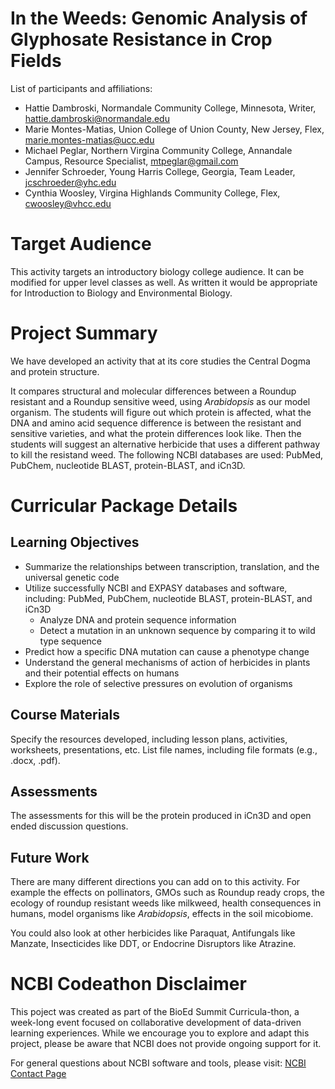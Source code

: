 # In the Weeds: Genomic Analysis of Glyphosate Resistance in Crop Fields

List of participants and affiliations:

- Hattie Dambroski, Normandale Community College, Minnesota, Writer, hattie.dambroski@normandale.edu
- Marie Montes-Matias, Union College of Union County, New Jersey, Flex, marie.montes-matias@ucc.edu
- Michael Peglar, Northern Virgina Community College, Annandale Campus, Resource Specialist, mtpeglar@gmail.com
- Jennifer Schroeder, Young Harris College, Georgia, Team Leader, jcschroeder@yhc.edu
- Cynthia Woosley,  Virgina Highlands Community College, Flex, cwoosley@vhcc.edu

# Target Audience
This activity targets an introductory biology college audience. It can be modified for upper level classes as well.  As written it would be appropriate for Introduction to Biology and Environmental Biology. 

# Project Summary
We have developed an activity that at its core studies the Central Dogma and protein structure.

It compares structural and molecular differences between a Roundup resistant and a Roundup sensitive weed, using _Arabidopsis_ as our model organism.  The students will figure out which protein is affected, what the DNA and amino acid sequence difference is between the resistant and sensitive varieties, and what the protein differences look like.  Then the students will suggest an alternative herbicide that uses a different pathway to kill the resistand weed.  The following NCBI databases are used: PubMed, PubChem, nucleotide BLAST, protein-BLAST, and iCn3D.




# Curricular Package Details


## Learning Objectives
- Summarize the relationships between transcription, translation, and the universal genetic code 
- Utilize successfully NCBI and EXPASY databases and software, including: PubMed, PubChem, nucleotide BLAST, protein-BLAST, and iCn3D
  - Analyze DNA and protein sequence information  
  - Detect a mutation in an unknown sequence by comparing it to wild type sequence
- Predict how a specific DNA mutation can cause a phenotype change
- Understand the general mechanisms of action of herbicides in plants and their potential effects on humans
- Explore the role of selective pressures on evolution of organisms


## Course Materials
Specify the resources developed, including lesson plans, activities, worksheets, presentations, etc. List file names, including file formats (e.g., .docx, .pdf).

## Assessments
The assessments for this will be the protein produced in iCn3D and open ended discussion questions.

## Future Work
There are many different directions you can add on to this activity. For example the effects on pollinators, GMOs such as Roundup ready crops, the ecology of roundup resistant weeds like milkweed, health consequences in humans, model organisms like _Arabidopsis_, effects in the soil micobiome.  

You could also look at other herbicides like Paraquat, Antifungals like Manzate, Insecticides like DDT, or Endocrine Disruptors like Atrazine.

# NCBI Codeathon Disclaimer
This poject was created as part of the BioEd Summit Curricula-thon, a week-long event focused on collaborative development of data-driven learning experiences. While we encourage you to explore and adapt this project, please be aware that NCBI does not provide ongoing support for it.

For general questions about NCBI software and tools, please visit: [NCBI Contact Page](https://www.ncbi.nlm.nih.gov/home/about/contact/)

